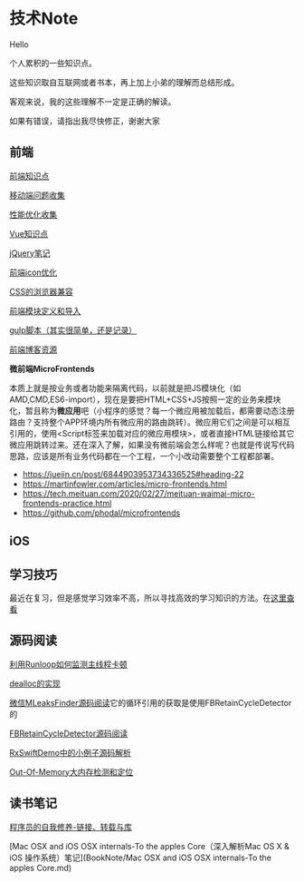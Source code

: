 # 技术Note

Hello

个人累积的一些知识点。

这些知识取自互联网或者书本，再上加上小弟的理解而总结形成。

客观来说，我的这些理解不一定是正确的解读。

如果有错误，请指出我尽快修正，谢谢大家

## 前端

[前端知识点](Learn/WebMobileTips/前端面试题（知识点）.md)

[移动端问题收集](Learn/WebMobileTips/移动端问题.md)

[性能优化收集](Learn/WebMobileTips/性能优化.md)

[Vue知识点](Learn/WebMobileTips/vue.md)

[jQuery笔记](Learn/WebMobileTips/jQuery.md)

[前端icon优化](Learn/WebMobileTips/前端Icon优化.md)

[CSS的浏览器兼容](Learn/WebMobileTips/CSS浏览器兼容.md)

[前端模块定义和导入](Learn/WebMobileTips/前端模块化.md)

[gulp脚本（其实很简单，还是记录）](Learn/WebMobileTips/gulp.md)

[前端博客资源](Learn/WebMobileTips/前端开发者优质blog.md)

**微前端MicroFrontends**

本质上就是按业务或者功能来隔离代码，以前就是把JS模块化（如AMD,CMD,ES6-import），现在是要把HTML+CSS+JS按照一定的业务来模块化，暂且称为**微应用**吧（小程序的感觉？每一个微应用被加载后，都需要动态注册路由？支持整个APP环境内所有微应用的路由跳转）。微应用它们之间是可以相互引用的，使用<Script标签来加载对应的微应用模块>，或者直接HTML链接给其它微应用跳转过来。还在深入了解，如果没有微前端会怎么样呢？也就是传说写代码思路，应该是所有业务代码都在一个工程，一个小改动需要整个工程都部署。

- https://juejin.cn/post/6844903953734336525#heading-22
- https://martinfowler.com/articles/micro-frontends.html
- https://tech.meituan.com/2020/02/27/meituan-waimai-micro-frontends-practice.html
- https://github.com/phodal/microfrontends

## iOS

## 学习技巧

最近在复习，但是感觉学习效率不高，所以寻找高效的学习知识的方法。在[这里查看](Learn/学习.png)

## 源码阅读

[利用Runloop如何监测主线程卡顿](SourceNote/Lib/利用Runloop如何监测主线程卡顿.md)

[dealloc的实现](SourceNote/Runtime/dealloc的实现.md)

[微信MLeaksFinder源码阅读](SourceNote/Lib/微信MLeaksFinder源码阅读.md)它的循环引用的获取是使用FBRetainCycleDetector的

[FBRetainCycleDetector源码阅读](SourceNote/Lib/FBRetainCycleDetector.md)

[RxSwiftDemo中的小例子源码解析](SourceNote/RxSwift/RxSwiftDemo中的小例子源码解析.md)

[Out-Of-Memory大内存检测和定位](SourceNote/Lib/Out-Of-Memory大内存检测和定位.md)


## 读书笔记

[程序员的自我修养-链接、转载与库](BookNote/程序员的自我修养.pdf)

[Mac OSX and iOS OSX internals-To the apples Core（深入解析Mac OS X & iOS 操作系统）笔记](BookNote/Mac OSX and iOS OSX internals-To the apples Core.md)

